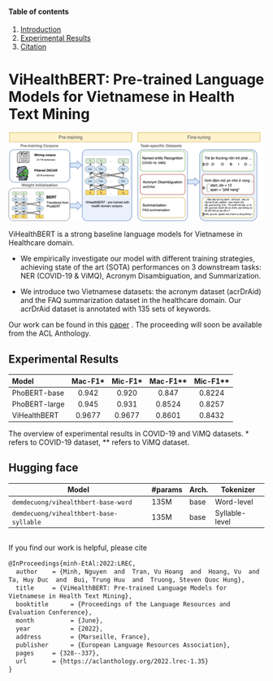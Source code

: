 #### Table of contents
1. [Introduction](#introduction)
2. [Experimental Results](#result)
3. [Citation](#cite)
# <a name="introduction"></a> ViHealthBERT: Pre-trained Language Models for Vietnamese in Health Text Mining

<img src="asset/overview.png"/>


ViHealthBERT is a strong baseline language models for Vietnamese in Healthcare domain.

 - We empirically investigate our model with different training strategies, achieving state of the art (SOTA) performances on 3 downstream tasks: NER (COVID-19 & ViMQ), Acronym Disambiguation, and Summarization.

 - We introduce two Vietnamese datasets: the acronym dataset (acrDrAid) and the FAQ summarization dataset in the healthcare domain. Our acrDrAid dataset is annotated with 135 sets of keywords.

Our work can be found in this [paper](http://www.lrec-conf.org/proceedings/lrec2022/pdf/2022.lrec-1.35.pdf) . The proceeding will soon be available from the ACL Anthology.



## <a name="result"></a> Experimental Results


| Model         |       Mac-F1*     |   Mic-F1*     |   Mac-F1**    |   Mic-F1**  |
| :---          |       :----:      |    :----:     |    :----:     |   :----:    |  
| PhoBERT-base  |       0.942       |   0.920       |   0.847       |   0.8224    |
| PhoBERT-large |       0.945       |   0.931       |   0.8524      |   0.8257    |
| ViHealthBERT  |       0.9677      |   0.9677      |   0.8601      |   0.8432    |

The overview of experimental results in COVID-19 and ViMQ datasets. * refers to COVID-19 dataset, ** refers to ViMQ dataset.

## <a name='hugging face'></a> Hugging face

Model | #params | Arch.  | Tokenizer
---|---|---|---
`demdecuong/vihealthbert-base-word` | 135M | base | Word-level
`demdecuong/vihealthbert-base-syllable` | 135M | base | Syllable-level

## <a name="cite"></a>
If you find our work is helpful, please cite 
```
@InProceedings{minh-EtAl:2022:LREC,
  author    = {Minh, Nguyen  and  Tran, Vu Hoang  and  Hoang, Vu  and  Ta, Huy Duc  and  Bui, Trung Huu  and  Truong, Steven Quoc Hung},
  title     = {ViHealthBERT: Pre-trained Language Models for Vietnamese in Health Text Mining},
  booktitle      = {Proceedings of the Language Resources and Evaluation Conference},
  month          = {June},
  year           = {2022},
  address        = {Marseille, France},
  publisher      = {European Language Resources Association},
  pages     = {328--337},
  url       = {https://aclanthology.org/2022.lrec-1.35}
}
```